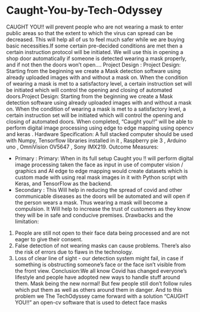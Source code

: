 # Caught-You-by-Tech-Odyssey
CAUGHT YOU!! will prevent people who are not wearing a mask to enter
public areas so that the extent to which the virus can spread can be
decreased. This will help all of us to feel much safer while we are buying
basic necessities.If some certain pre-decided conditions are met then a
certain instruction protocol will be initiated. We will use this in opening a
shop door automatically if someone is detected wearing a mask properly,
and if not then the doors won’t open….
Project Design : Project Design: Starting from the beginning we create
a Mask detection software using already uploaded images with and
without a mask on. When the condition of wearing a mask is met to a
satisfactory level, a certain instruction set will be initiated which will
control the opening and closing of automated doors.Project Design:
Starting from the beginning we create a Mask detection software using
already uploaded images with and without a mask on. When the
condition of wearing a mask is met to a satisfactory level, a certain
instruction set will be initiated which will control the opening and closing
of automated doors. When completed, “Caught you!!” will be able to
perform digital image processing using edge to edge mapping using
opencv and keras .
Hardware Specification:
A full stacked computer should be used with Numpy, Tensorflow
libraries installed in it , Raspberry pie 3 , Arduino uno , OmniVision
OV5647 , Sony IMX219.
Outcome Measures:
* Primary : Primary: When in its full setup Caught you !! will perform
digital image processing taken the face as input in use of computer
vision / graphics and AI edge to edge mapping would create datasets
which is custom made with using real mask images in it with Python
script with Keras, and TensorFlow as the backend.
* Secondary : This Will help in reducing the spread of covid and other
communicable diseases as the doors will be automated and will open if
the person wears a mask. Thus wearing a mask will become a
compulsion. It Will help to increase the trust of customers as they know
they will be in safe and conducive premises.
Drawbacks and the limitation:
1. People are still not open to their face data being processed and are
not eager to give their consent.
2. False detection of not wearing masks can cause problems. There’s
also the risk of errors due to flaws in the technology.
3. Loss of clear line of sight - our detection system might fail, in case if
something is obstructing someone’s face or the face isn’t visible from the
front view.
Conclusion:We all know Covid has changed everyone’s lifestyle and
people have adopted new ways to handle stuff around them. Mask being
the new normal! But few people still don’t follow rules which put them as
well as others around them in danger. And to this problem we The TechOdyssey came forward with a solution “CAUGHT YOU!!” an open-cv
software that is used to detect face masks
